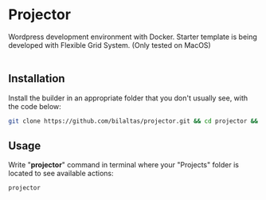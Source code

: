 # Projector
Wordpress development environment with Docker. Starter template is being developed with Flexible Grid System. (Only tested on MacOS)
<br><br>

## Installation
Install the builder in an appropriate folder that you don't usually see, with the code below:
```bash
git clone https://github.com/bilaltas/projector.git && cd projector && sudo bash install.sh
```


## Usage
Write "**projector**" command in terminal where your "Projects" folder is located to see available actions:
```bash
projector
```